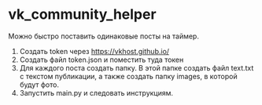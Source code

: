 # vk_community_helper
Можно быстро поставить одинаковые посты на таймер.   

1) Создать token через https://vkhost.github.io/
2) Создать файл token.json и поместить туда токен
3) Для каждого поста создать папку. В этой папке создать файл text.txt с текстом публикации, а также создать папку images, в которой будут фото.
4) Запустить main.py и следовать инструкциям.

